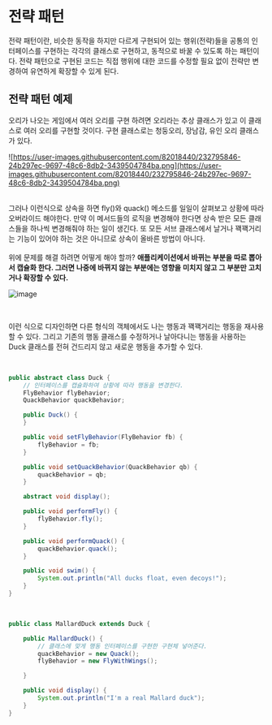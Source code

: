 # 전략 패턴

전략 패턴이란, 비슷한 동작을 하지만 다르게 구현되어 있는 행위(전략)들을 공통의 인터페이스를 구현하는 각각의 클래스로 구현하고, 동적으로 바꿀 수 있도록 하는 패턴이다. 전략 패턴으로 구현된 코드는 직접 행위에 대한 코드를 수정할 필요 없이 전략만 변경하여 유연하게 확장할 수 있게 된다.

## 전략 패턴 예제

오리가 나오는 게임에서 여러 오리를 구현 하려면 오리라는 추상 클래스가 있고 이 클래스로 여러 오리를 구현할 것이다. 구현 클래스로는 청둥오리, 장남감, 유인 오리 클래스가 있다.
<br/>

![https://user-images.githubusercontent.com/82018440/232795846-24b297ec-9697-48c6-8db2-3439504784ba.png](https://user-images.githubusercontent.com/82018440/232795846-24b297ec-9697-48c6-8db2-3439504784ba.png)

<br/>
그러나 이런식으로 상속을 하면 fly()와 quack() 메소드를 일일이 살펴보고 상황에 따라 오버라이드 해야한다. 만약 이 메서드들의 로직을 변경해야 한다면 상속 받은 모든 클래스들을 하나씩 변경해줘야 하는 일이 생긴다. 또 모든 서브 클래스에서 날거나 꽥꽥거리는 기능이 있어야 하는 것은 아니므로 상속이 올바른 방법이 아니다.
<br/><br/>
위에 문제를 해결 하려면 어떻게 해야 할까?
<strong>애플리케이션에서 바뀌는 부분을 따로 뽑아서 캡슐화 한다. 그러면 나중에 바뀌지 않는 부분에는 영향을 미치지 않고 그 부분만 고치거나 확장할 수 있다.</strong>

<br/>

![image](https://user-images.githubusercontent.com/82018440/233387186-f7f70d2b-956a-45ae-b0af-0c5764eff06e.png)

<br/>

이런 식으로 디자인하면 다른 형식의 객체에서도 나는 행동과 꽥꽥거리는 행동을 재사용할 수 있다. 그리고 기존의 행동 클래스를 수정하거나 날아다니는 행동을 사용하는 Duck 클래스를 전혀 건드리지 않고 새로운 행동을 추가할 수 있다.

<br/>

```java
public abstract class Duck {
	// 인터페이스를 캡슐화하여 상황에 따라 행동을 변경한다.
	FlyBehavior flyBehavior; 
	QuackBehavior quackBehavior;

	public Duck() {
	}

	public void setFlyBehavior(FlyBehavior fb) {
		flyBehavior = fb;
	}

	public void setQuackBehavior(QuackBehavior qb) {
		quackBehavior = qb;
	}

	abstract void display();

	public void performFly() {
		flyBehavior.fly();
	}

	public void performQuack() {
		quackBehavior.quack();
	}

	public void swim() {
		System.out.println("All ducks float, even decoys!");
	}
}
```
<br/>

```java
public class MallardDuck extends Duck {

	public MallardDuck() {
		// 클래스에 맞게 행동 인터페이스를 구현한 구현체 넣어준다.
		quackBehavior = new Quack();
		flyBehavior = new FlyWithWings();

	}

	public void display() {
		System.out.println("I'm a real Mallard duck");
	}
}
```
